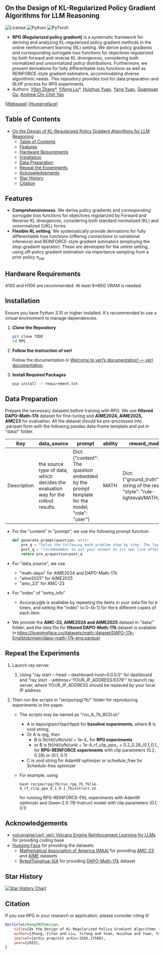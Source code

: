## On the Design of KL-Regularized Policy Gradient Algorithms for LLM Reasoning

![License](https://img.shields.io/badge/license-MIT-blue.svg)
![Python](https://img.shields.io/badge/python-3.10%2B-blue.svg)
![PyTorch](https://img.shields.io/badge/PyTorch-2.6.0-orange.svg)

- **RPG (Regularized policy gradient)** is a systematic framework for deriving and analyzing KL-regularized policy gradient methods in the online reinforcement learning (RL) setting. We derive policy gradients and corresponding surrogate loss functions for objectives regularized by both forward and reverse KL divergences, considering both normalized and unnormalized policy distributions. Furthermore, we present derivations for fully differentiable loss functions as well as REINFORCE-style gradient estimators, accommodating diverse algorithmic needs. This repository provides tool for data preparation and RLHF process for RPG experiments.
- Authors: [Yifan Zhang](https://yifzhang.com)\*, [Yifeng Liu](https://lauyikfung.github.io)\*, [Huizhuo Yuan](https://scholar.google.com/citations?user=8foZzX4AAAAJ), [Yang Yuan](https://scholar.google.com/citations?user=7o4wtKEAAAAJ&hl=en), [Quanquan Gu](https://web.cs.ucla.edu/~qgu/), [Andrew Chi-Chih Yao](https://en.wikipedia.org/wiki/Andrew_Yao)

[[Webpage](https://complex-reasoning.github.io/RPG)] [[Huggingface](https://huggingface.co/papers/2505.17508)]

## Table of Contents


  - [On the Design of KL-Regularized Policy Gradient Algorithms for LLM Reasoning](#on-the-design-of-kl-regularized-policy-gradient-algorithms-for-llm-reasoning)
    - [Table of Contents](#table-of-contents)
    - [Features](#features)
    - [Hardware Requirements](#hardware-requirements)
    - [Installation](#installation)
    - [Data Preparation](#data-preparation)
    - [Repeat the Experiments](#repeat-the-experiments)
    - [Acknowledgements](#acknowledgements)
    - [Star History](#star-history)
    - [Citation](#citation)

  ## Features

  - **Comprehensiveness**: We derive policy gradients and corresponding surrogate loss functions for objectives regularized by Forward and Reverse KL divergences, considering both standard normalized (KL) and unnormalized (UKL) forms.
  - **Flexible RL setting**: We systematically provide derivations for fully differentiable loss functions (offering connections to variational inference) and REINFORCE-style gradient estimators (employing the stop-gradient operator). These are developed for the online setting, using off-policy gradient estimation via importance sampling from a prior policy $\pi_{\mathrm{old}}$.

## Hardware Requirements

A100 and H100 are recommended. At least 8*80G VRAM is needed.

## Installation

Ensure you have Python 3.10 or higher installed. It's recommended to use a virtual environment to manage dependencies.

1. **Clone the Repository**

   ```bash
   git clone TODO
   cd RPG
   ```

2. **Follow the instruction of verl**

   Follow the documentation in [Welcome to verl’s documentation! — verl documentation](https://verl.readthedocs.io/en/latest/index.html).

3. **Install Required Packages**

   ```bash
   pip install -r requirement.txt
   ```

## Data Preparation

Prepare the necessary datasets before training with RPG. We use **filtered DAPO-Math-17k** dataset for fine-tuning and **AIME2024, AIME2025, AMC23** for evaluation. All the dataset should be pre-processed into .parquet form with the following pandas data-frame template and put in "data/" folder.

| Key         | data_source                                                  | prompt                                                       | ability | reward_model                                                 | extra_info                                                   |
| ----------- | ------------------------------------------------------------ | ------------------------------------------------------------ | ------- | ------------------------------------------------------------ | ------------------------------------------------------------ |
| Description | the source type of data, which decides the evaluation way for the rollout results. | Dict: {"content": The question embedded by the prompt template for the model, "role": "user"} | MATH    | Dict: {"ground_truth": string of the result, "style": "rule-lighteval/MATH_v2"} | Dict: {"index": the repeat index for acc@k, "raw_problem": the original question before embedding into the prompt template, "split": None} |

  - For the "content" in "prompt", we use the following prompt function:

    ```python
    def generate_prompt(question: str):
        pre_q = "Solve the following math problem step by step. The last line of your response should be of the form Answer: $Answer (without quotes) where $Answer is the answer to the problem.\n\n"
        post_q = "\n\nRemember to put your answer on its own line after \"Answer:\"."
        return pre_q+question+post_q
    ```

  - For "data_source", we use

    - "math-dapo" for AIME2024 and DAPO-Math-17k
    - "aime2025" for AIME2025
    - "amc_23" for AMC-23

  - For "index" of "extra_info"

    - Accuracy@k is available by repeating the items in your data file for k times, and setting the "index" to 0~(k-1) for the k different copies of each item.

  - We provide the **AMC-23, AIME2024 and AIME2025** dataset in "data/" folder, and the data file for **filtered DAPO-Math-17k** dataset is available in https://huggingface.co/datasets/math-dataset/DAPO-17k-Eng/blob/main/dapo-math-17k-eng.parquet

## Repeat the Experiments

  1. Launch ray server.

     1. Using "ray start --head --dashboard-host=0.0.0.0" for dashboard and "ray start --address='YOUR_IP_ADDRESS:6379'" to launch ray server, where YOUR_IP_ADDRESS should be replaced by your local IP address

  2. Then run the scripts in "recipe/rpg/7b/" folder for reproducing experiments in the paper.

     - The scripts may be named as "run_A_7b_BCD.sh"

       - A is dapo/grpo/rfpp/rfppb for **baseline experiments**, where B is void string;
       - Or A is rpg, then
         - B is fkl/rkl/ufkl/urkl + 1e-4_ for **RPG experiments**
         - or B is fkl/rkl/ufkl/urkl + 1e-4_rf_clip_ppo_ + 0.2_0.28\_/0.1_0.1_ for **RPG-REINFORCE experiments** with clip parameters (0.2, 0.28) or (0.1, 0.1)
       - C is void string for AdamW optimizer or schedule_free for Schedule-free optimizer

     - For example, using

       ```
       bash recipe/rpg/7b/run_rpg_7b_fkl1e-4_rf_clip_ppo_0.1_0.1_7binstruct.sh
       ```

       for running RPG-REINFORCE-FKL experiments with AdamW optimizer and Qwen-2.5-7B-Instruct model with clip parameters (0.1, 0.1)

## Acknowledgements

  - [volcengine/verl: verl: Volcano Engine Reinforcement Learning for LLMs](https://github.com/volcengine/verl) for providing coding base
  - [Hugging Face](https://huggingface.co/) for providing the datasets:
    - [Mathematical Association of America (MAA)](https://artofproblemsolving.com/wiki/index.php/Mathematical_Association_of_America) for providing [AMC-23](https://artofproblemsolving.com/wiki/index.php/AMC_12_Problems_and_Solutions) and [AIME](https://artofproblemsolving.com/wiki/index.php/American_Invitational_Mathematics_Examination) datasets
    - [BytedTsinghua-SIA](https://air.tsinghua.edu.cn/en/About_Us/About_AIR.htm) for providing [DAPO-Math-17k](https://huggingface.co/datasets/BytedTsinghua-SIA/DAPO-Math-17k) dataset

## Star History

[![Star History Chart](https://api.star-history.com/svg?repos=complex-reasoning/RPG&type=Date)](https://star-history.com/#complex-reasoning/RPG&Date)

## Citation

If you use RPG in your research or application, please consider citing it!

```bibtex
@article{zhang2025design,
    title={On the Design of KL-Regularized Policy Gradient Algorithms for LLM Reasoning},
    author={Zhang, Yifan and Liu, Yifeng and Yuan, Huizhuo and Yuan, Yang and Gu, Quanquan and Yao, Andrew Chi-Chih},
    journal={arXiv preprint arXiv:2505.17508},
    year={2025},
}
```
